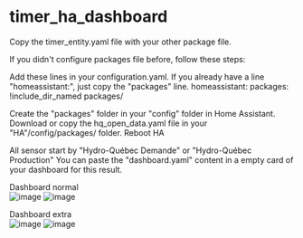 # timer_ha_dashboard
Copy the timer_entity.yaml file with your other package file.

If you didn't configure packages file before, follow these steps:

Add these lines in your configuration.yaml. If you already have a line "homeassistant:", just copy the "packages" line.
homeassistant:
  packages: !include_dir_named packages/

Create the "packages" folder in your "config" folder in Home Assistant.
Download or copy the hq_open_data.yaml file in your "HA"/config/packages/ folder.
Reboot HA

All sensor start by "Hydro-Québec Demande" or "Hydro-Québec Production"
You can paste the "dashboard.yaml" content in a empty card of your dashboard for this result.


Dashboard normal<BR>
![image](https://user-images.githubusercontent.com/31359825/218279715-9d760285-e79a-4b25-8a46-cf1224ab9b91.png)
![image](https://user-images.githubusercontent.com/31359825/218279761-6bc61093-8318-4b82-9f45-b01a5761827a.png)


Dashboard extra<BR>
![image](https://user-images.githubusercontent.com/31359825/218279735-50206f8b-a52d-4f25-aa52-6dfcb27b269b.png)
![image](https://user-images.githubusercontent.com/31359825/218279774-6e0be5d7-dcc3-45cc-850c-6968e9632077.png)
